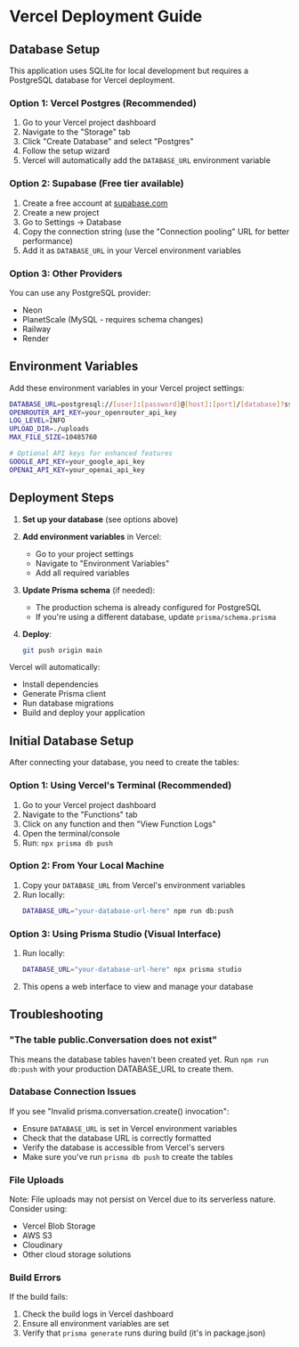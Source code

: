 # Vercel Deployment Guide

## Database Setup

This application uses SQLite for local development but requires a PostgreSQL database for Vercel deployment.

### Option 1: Vercel Postgres (Recommended)

1. Go to your Vercel project dashboard
2. Navigate to the "Storage" tab
3. Click "Create Database" and select "Postgres"
4. Follow the setup wizard
5. Vercel will automatically add the `DATABASE_URL` environment variable

### Option 2: Supabase (Free tier available)

1. Create a free account at [supabase.com](https://supabase.com)
2. Create a new project
3. Go to Settings → Database
4. Copy the connection string (use the "Connection pooling" URL for better performance)
5. Add it as `DATABASE_URL` in your Vercel environment variables

### Option 3: Other Providers

You can use any PostgreSQL provider:
- Neon
- PlanetScale (MySQL - requires schema changes)
- Railway
- Render

## Environment Variables

Add these environment variables in your Vercel project settings:

```bash
DATABASE_URL=postgresql://[user]:[password]@[host]:[port]/[database]?sslmode=require
OPENROUTER_API_KEY=your_openrouter_api_key
LOG_LEVEL=INFO
UPLOAD_DIR=./uploads
MAX_FILE_SIZE=10485760

# Optional API keys for enhanced features
GOOGLE_API_KEY=your_google_api_key
OPENAI_API_KEY=your_openai_api_key
```

## Deployment Steps

1. **Set up your database** (see options above)

2. **Add environment variables** in Vercel:
   - Go to your project settings
   - Navigate to "Environment Variables"
   - Add all required variables

3. **Update Prisma schema** (if needed):
   - The production schema is already configured for PostgreSQL
   - If you're using a different database, update `prisma/schema.prisma`

4. **Deploy**:
   ```bash
   git push origin main
   ```

Vercel will automatically:
- Install dependencies
- Generate Prisma client
- Run database migrations
- Build and deploy your application

## Initial Database Setup

After connecting your database, you need to create the tables:

### Option 1: Using Vercel's Terminal (Recommended)

1. Go to your Vercel project dashboard
2. Navigate to the "Functions" tab
3. Click on any function and then "View Function Logs"
4. Open the terminal/console
5. Run: `npx prisma db push`

### Option 2: From Your Local Machine

1. Copy your `DATABASE_URL` from Vercel's environment variables
2. Run locally:
   ```bash
   DATABASE_URL="your-database-url-here" npm run db:push
   ```

### Option 3: Using Prisma Studio (Visual Interface)

1. Run locally:
   ```bash
   DATABASE_URL="your-database-url-here" npx prisma studio
   ```
2. This opens a web interface to view and manage your database

## Troubleshooting

### "The table public.Conversation does not exist"

This means the database tables haven't been created yet. Run `npm run db:push` with your production DATABASE_URL to create them.

### Database Connection Issues

If you see "Invalid prisma.conversation.create() invocation":
- Ensure `DATABASE_URL` is set in Vercel environment variables
- Check that the database URL is correctly formatted
- Verify the database is accessible from Vercel's servers
- Make sure you've run `prisma db push` to create the tables

### File Uploads

Note: File uploads may not persist on Vercel due to its serverless nature. Consider using:
- Vercel Blob Storage
- AWS S3
- Cloudinary
- Other cloud storage solutions

### Build Errors

If the build fails:
1. Check the build logs in Vercel dashboard
2. Ensure all environment variables are set
3. Verify that `prisma generate` runs during build (it's in package.json)